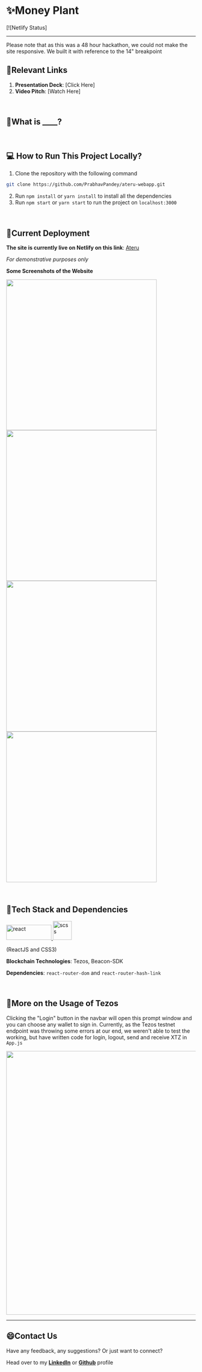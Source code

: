 # ✨Money Plant
[![Netlify Status]
<hr />



Please note that as this was a 48 hour hackathon, we could not make the site responsive. We built it with reference to the 14" breakpoint
<br />

## 🔗Relevant Links

1. **Presentation Deck**: [Click Here]
2. **Video Pitch**: [Watch Here]

<br />

## 🤔What is ____?


<br />

## 💻 How to Run This Project Locally?

1. Clone the repository with the following command

```sh
git clone https://github.com/PrabhavPandey/ateru-webapp.git
```

2. Run `npm install` or `yarn install` to install all the dependencies
3. Run `npm start` or `yarn start` to run the project on `localhost:3000`

<br />

## 👀Current Deployment

**The site is currently live on Netlify on this link**: [Ateru](https://ateru.netlify.app/) 

_For demonstrative purposes only_

**Some Screenshots of the Website**

<p align="left"> 
<img src="https://user-images.githubusercontent.com/18113725/153751047-2ac66827-2bb9-489d-b240-820693e5b29a.PNG" width="400px" />
<img src="https://user-images.githubusercontent.com/18113725/153751052-61b82bae-a761-488c-8c83-22cf14aba764.PNG" width="400px" />
<img src="https://user-images.githubusercontent.com/18113725/153751053-087e5868-2435-4f6c-a7d5-492d5c5bfd9e.PNG" width="400px" />
<img src="https://user-images.githubusercontent.com/18113725/153751055-cdda9f4f-d739-4e81-95a5-61562456b7da.PNG" width="400px" />
  </p>


<br />

## 📱Tech Stack and Dependencies

<p  align="left"> <a  href="https://www.w3schools.com/REACT/react_intro.asp"  target="_blank"> <img  src="https://logos-download.com/wp-content/uploads/2016/09/React_logo_wordmark.png"  alt="react"  width="120"  height="40"/> </a> <a  href="https://www.w3schools.com/REACT/react_intro.asp"  target="_blank"> <img  src="https://i.postimg.cc/wMVTqcmX/css.png"  alt="scss" width="50px"/> </a> </p>

(ReactJS and CSS3)

**Blockchain Technologies**: Tezos, Beacon-SDK

**Dependencies**: `react-router-dom` and `react-router-hash-link`

<br />

## 💱More on the Usage of Tezos

Clicking the "Login" button in the navbar will open this prompt window and you can choose any wallet to sign in. Currently, as the Tezos testnet endpoint was throwing some errors at our end, we weren't able to test the working, but have written code for login, logout, send and receive XTZ in `App.js`

<img src="https://user-images.githubusercontent.com/18113725/153726402-46182f2b-0a7c-498e-9e40-cbbbedfcef67.PNG" width="700" />

<br />
<hr />

## 😄Contact Us

Have any feedback, any suggestions? Or just want to connect?

Head over to my **[LinkedIn](https://www.linkedin.com/in/prabhav-pandey/)** or **[Github](https://github.com/PrabhavPandey)** profile




